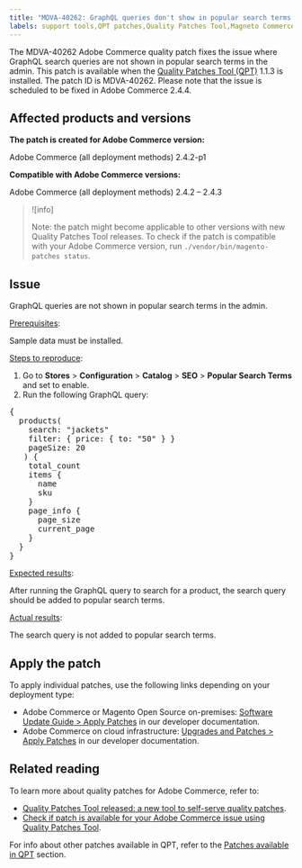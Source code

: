```yaml
---
title: "MDVA-40262: GraphQL queries don't show in popular search terms in admin"
labels: support tools,QPT patches,Quality Patches Tool,Magneto Commerce Cloud,QPT 1.1.3,Adobe Commerce,cloud infrastructure,on-premises,2.4.2,2.4.2-p1,2.4.2-p2,2.4.3
---
```


The MDVA-40262 Adobe Commerce quality patch fixes the issue where GraphQL search queries are not shown in popular search terms in the admin. This patch is available when the [Quality Patches Tool (QPT)](https://devdocs.magento.com/guides/v2.4/comp-mgr/patching.html#mqp) 1.1.3 is installed. The patch ID is MDVA-40262. Please note that the issue is scheduled to be fixed in Adobe Commerce 2.4.4.

## Affected products and versions

**The patch is created for Adobe Commerce version:**

Adobe Commerce (all deployment methods) 2.4.2-p1

**Compatible with Adobe Commerce versions:**

Adobe Commerce (all deployment methods) 2.4.2 – 2.4.3

>![info]
>
>Note: the patch might become applicable to other versions with new Quality Patches Tool  releases. To check if the patch is compatible with your Adobe Commerce version, run `./vendor/bin/magento-patches status`.

## Issue

GraphQL queries are not shown in popular search terms in the admin.

<ins>Prerequisites</ins>:

Sample data must be installed.

<ins>Steps to reproduce</ins>:

1. Go to **Stores** > **Configuration** > **Catalog** > **SEO** > **Popular Search Terms** and set to enable.
1. Run the following GraphQL query:

<pre>{
  products(
    search: "jackets"
    filter: { price: { to: "50" } }
    pageSize: 20
   ) {
    total_count
    items {
      name
      sku
    }
    page_info {
      page_size
      current_page
    }
  }
}</pre>

<ins>Expected results</ins>:

After running the GraphQL query to search for a product, the search query should be added to popular search terms.

<ins>Actual results</ins>:

The search query is not added to popular search terms.

## Apply the patch

To apply individual patches, use the following links depending on your deployment type:

* Adobe Commerce or Magento Open Source on-premises: [Software Update Guide > Apply Patches](https://devdocs.magento.com/guides/v2.4/comp-mgr/patching/mqp.html) in our developer documentation.
* Adobe Commerce on cloud infrastructure: [Upgrades and Patches > Apply Patches](https://devdocs.magento.com/cloud/project/project-patch.html) in our developer documentation. 

## Related reading

To learn more about quality patches for Adobe Commerce, refer to:

* [Quality Patches Tool released: a new tool to self-serve quality patches](https://support.magento.com/hc/en-us/articles/360047139492).
* [Check if patch is available for your Adobe Commerce issue using Quality Patches Tool](https://support.magento.com/hc/en-us/articles/360047125252).

For info about other patches available in QPT, refer to the [Patches available in QPT](https://support.magento.com/hc/en-us/sections/360010506631-Patches-available-in-QPT-tool-) section.
